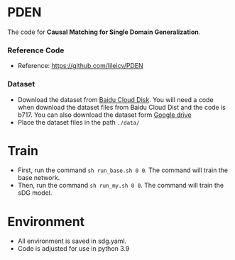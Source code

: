 # PDEN

The code for **Causal Matching for Single Domain Generalization**.

### Reference Code
- Reference: https://github.com/lileicv/PDEN 

### Dataset

- Download the dataset from [Baidu Cloud Disk](https://pan.baidu.com/s/1kti4P_jEFKKbeqI1g-sP_Q). You will need a code when download the dataset files from Baidu Cloud Dist and the code is b717. You can also download the dataset form [Google drive](https://drive.google.com/drive/folders/15eOb1x0ewlIYuQtnjqVD4h4AWVyw-GRq?usp=sharing)
- Place the dataset files in the path `./data/`

# Train
- First, run the command `sh run_base.sh 0 0`. The command will train the base network.
- Then, run the command `sh run_my.sh 0 0`. The command will train the sDG model.

# Environment
- All environment is saved in sdg.yaml.
- Code is adjusted for use in python 3.9
